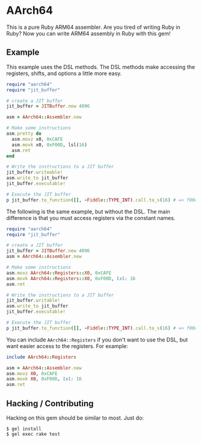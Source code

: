 # AArch64

This is a pure Ruby ARM64 assembler.  Are you tired of writing Ruby in Ruby?
Now you can write ARM64 assembly in Ruby with this gem!

## Example

This example uses the DSL methods.  The DSL methods make accessing the
registers, shifts, and options a little more easy.

```ruby
require "aarch64"
require "jit_buffer"

# create a JIT buffer
jit_buffer = JITBuffer.new 4096

asm = AArch64::Assembler.new

# Make some instructions
asm.pretty do
  asm.movz x0, 0xCAFE
  asm.movk x0, 0xF00D, lsl(16)
  asm.ret
end

# Write the instructions to a JIT buffer
jit_buffer.writeable!
asm.write_to jit_buffer
jit_buffer.executable!

# Execute the JIT buffer
p jit_buffer.to_function([], -Fiddle::TYPE_INT).call.to_s(16) # => f00dcafe
```

The following is the same example, but without the DSL.  The main difference is
that you must access registers via the constant names.

```ruby
require "aarch64"
require "jit_buffer"

# create a JIT buffer
jit_buffer = JITBuffer.new 4096
asm = AArch64::Assembler.new

# Make some instructions
asm.movz AArch64::Registers::X0, 0xCAFE
asm.movk AArch64::Registers::X0, 0xF00D, lsl: 16
asm.ret

# Write the instructions to a JIT buffer
jit_buffer.writable!
asm.write_to jit_buffer
jit_buffer.executable!

# Execute the JIT buffer
p jit_buffer.to_function([], -Fiddle::TYPE_INT).call.to_s(16) # => f00dcafe
```

You can include `AArch64::Registers` if you don't want to use the DSL, but
want easier access to the registers.  For example:

```ruby
include AArch64::Registers

asm = AArch64::Assembler.new
asm.movz X0, 0xCAFE
asm.movk X0, 0xF00D, lsl: 16
asm.ret
```

## Hacking / Contributing

Hacking on this gem should be similar to most.  Just do:

```
$ gel install
$ gel exec rake test
```
